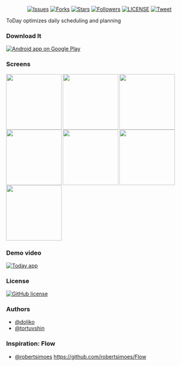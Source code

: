 
<p align="center">
    <a href="https://github.com/tortuvshin/yield/issues">
        <img src="https://img.shields.io/github/issues/tortuvshin/yield.svg"
            alt="Issues"></a>
     <a href="https://github.com/tortuvshin/yield/fork">
        <img src="https://img.shields.io/github/forks/tortuvshin/yield.svg?style=social&label=Fork"
            alt="Forks"></a>
    <a href="https://github.com/tortuvshin/yield/stargazers">
        <img src="https://img.shields.io/github/stars/tortuvshin/yield.svg?style=social&label=Stars"
            alt="Stars"></a>
    <a href="https://github.com/tortuvshin/">
        <img src="https://img.shields.io/github/followers/tortuvshin.svg?style=social&label=Follow"
            alt="Followers"></a>
    <a href="https://raw.githubusercontent.com/tortuvshin/yield/master/LICENSE">
        <img src="https://img.shields.io/badge/license-MIT-blue.svg"
            alt="LICENSE"></a>
    <a href="https://twitter.com/intent/tweet?text=Wow:&url=%5Bobject%20Object%5D">
        <img src="https://img.shields.io/twitter/url/https/github.com/tortuvshin/yield.svg?style=social"
            alt="Tweet"></a>
</p>

ToDay optimizes daily scheduling and planning

### Download It
<a href="https://play.google.com/store/apps/details?id=mn.today">
  <img alt="Android app on Google Play" src="https://developer.android.com/images/brand/en_app_rgb_wo_45.png" />
</a>

### Screens

<img src="https://github.com/tortuvshin/yield/blob/master/app/Screenshot_20170404-095940.png" align="left" width="150px"/>
<img src="https://github.com/tortuvshin/yield/blob/master/app/Screenshot_20170404-095945.png" align="left" width="150px"/>
<img src="https://github.com/tortuvshin/yield/blob/master/app/Screenshot_20170404-095948.png" align="left" width="150px"/>
<img src="https://github.com/tortuvshin/yield/blob/master/app/Screenshot_20170404-095957.png" align="left" width="150px"/>
<img src="https://github.com/tortuvshin/yield/blob/master/app/Screenshot_20170404-100358.png" align="left" width="150px"/>
<img src="https://github.com/tortuvshin/yield/blob/master/app/Screenshot_20170404-100437.png" align="left" width="150px"/>
<img src="https://github.com/tortuvshin/yield/blob/master/app/Screenshot_20170404-100443.png" width="150px"/>

### Demo video

[![Today app](http://img.youtube.com/vi/CDXJpeQPUo4/0.jpg)](https://youtu.be/CDXJpeQPUo4 "Today app")

### License
[![GitHub license](https://img.shields.io/badge/license-AGPL-blue.svg)](https://raw.githubusercontent.com/today-app/android/master/LICENSE)

### Authors
* [@doljko](http://github.com/doljko)
* [@tortuvshin](http://github.com/tortuvshin)

### Inspiration: Flow 
* [@robertsimoes](http://github.com/robertsimoes) 
https://github.com/robertsimoes/Flow
